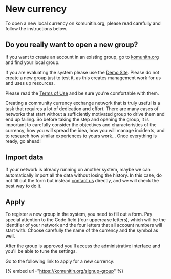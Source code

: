 # New currency

To open a new local currency on komunitin.org, please read carefully and follow the instructions below.

## Do you really want to open a new group?

If you want to create an account in an existing group, go to [komunitn.org](https://komunitin.org) and find your local group.

If you are evaluating the system please use the [Demo Site](../overview/demo.md). Please do not create a new group just to test it, as this creates management work for us and uses up resources.

Please read the [Terms of Use](terms-of-use.md) and be sure you're comfortable with them.

Creating a community currency exchange network that is truly useful is a task that requires a lot of dedication and effort. There are many cases of networks that start without a sufficiently motivated group to drive them and end up failing. So before taking the step and opening the group, it is important to carefully consider the objectives and characteristics of the currency, how you will spread the idea, how you will manage incidents, and to research how similar experiences to yours work... Once everything is ready, go ahead!

## Import data

If your network is already running on another system, maybe we can automatically import all the data without losing the history. In this case, do not fill out the form but instead [contact us](contact.md) directly, and we will check the best way to do it.

## Apply

To register a new group in the system, you need to fill out a form. Pay special attention to the Code field (four uppercase letters), which will be the identifier of your network and the four letters that all account numbers will start with. Choose carefully the name of the currency and the symbol as well.&#x20;

After the group is approved you'll access the administrative interface and you'll be able to tune the settings.

Go to the following link to apply for a new currency:

{% embed url="https://komunitin.org/signup-group" %}









